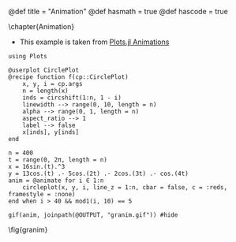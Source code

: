 @def title = "Animation"
@def hasmath = true
@def hascode = true

\chapter{Animation}

- This example is taken from [Plots.jl Animations](https://docs.juliaplots.org/latest/animations/)

```julia:gifplot
using Plots

@userplot CirclePlot
@recipe function f(cp::CirclePlot)
    x, y, i = cp.args
    n = length(x)
    inds = circshift(1:n, 1 - i)
    linewidth --> range(0, 10, length = n)
    alpha --> range(0, 1, length = n)
    aspect_ratio --> 1
    label --> false
    x[inds], y[inds]
end

n = 400
t = range(0, 2π, length = n)
x = 16sin.(t).^3
y = 13cos.(t) .- 5cos.(2t) .- 2cos.(3t) .- cos.(4t)
anim = @animate for i ∈ 1:n
    circleplot(x, y, i, line_z = 1:n, cbar = false, c = :reds, framestyle = :none)
end when i > 40 && mod1(i, 10) == 5

gif(anim, joinpath(@OUTPUT, "granim.gif")) #hide
```

\fig{granim}
